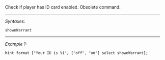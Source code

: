 Check if player has ID card enabled. Obsolete command.


---
*Syntaxes:*

`shownWarrant`

---
*Example 1:*

```sqf
hint format ["Your ID is %1", ["off", "on"] select shownWarrant];
```